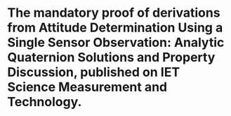# The mandatory proof of derivations from Attitude Determination Using a Single Sensor Observation: Analytic Quaternion Solutions and Property Discussion, published on IET Science Measurement and Technology.
